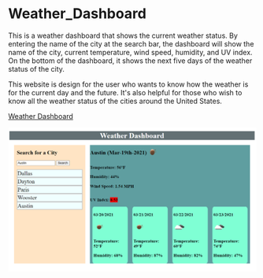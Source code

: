 # Weather_Dashboard
This is a weather dashboard that shows the current weather status. By entering the name of the city at the search bar, the dashboard will show the name of the city, current temperature, wind speed, humidity, and UV index. On the bottom of the dashboard, it shows the next five days of the weather status of the city.

This website is design for the user who wants to know how the weather is for the current day and the future. It's also helpful for those who wish to know all the weather status of the cities around the United States.

[Weather Dashboard](https://esaucey.github.io/Weather_Dashboard/)

![Main page](./assets/Weather.PNG)
